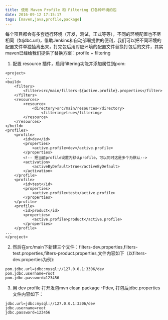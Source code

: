 ```yaml
---
title: 使用 Maven Profile 和 Filtering 打各种环境的包
date: 2016-09-12 17:15:17
tags: [maven,java,profile,package]
---
```


每个项目都会有多套运行环境（开发，测试，正式等等），不同的环境配置也不尽相同（如jdbc.url)，借助Jenkins和自动部署提供的便利，我们可以把不同环境的配置文件单独抽离出来，打完包后用对应环境的配置文件替换打包后的文件，其实maven已经给我们提供了替换方案：profile + filtering

1. 配置 resource 插件，启用filtering功能并添加属性到pom:

```
<project>
...
<build>
    <filters>
        <filter>src/main/filters-${active.profile}.properties</filter>
    </filters>
    <resources>
        <resource>
            <directory>src/main/resources</directory>
                <filtering>true</filtering>
        </resource>
    </resources>
</build>
<profiles>
    <profile>
        <id>dev</id>
        <properties>
            <active.profile>dev</active.profile>
        </properties>
        <!-- 把当前profile设置为默认profile，可以同时这是多个为默认-->
        <activation>
            <activeByDefault>true</activeByDefault>
        </activation>
    </profile>
    <profile>
        <id>test</id>
        <properties>
            <active.profile>test</active.profile>
        </properties>
    </profile>
    <profile>
        <id>product</id>
        <properties>
            <active.profile>product</active.profile>
        </properties>
    </profile>
...
</project>

```

2. 然后在src/main下新建三个文件：filters-dev.properties,filters-test.properties,filters-product.properties,文件内容如下（以filters-dev.properties为例):

```
pom.jdbc.url=jdbc:mysql://127.0.0.1:3306/dev
pom.jdbc.username=root
pom.jdbc.password=123456
```

3. 用 dev profile 打开发包mvn clean package -Pdev, 打包后jdbc.properties文件内容如下：

```
jdbc.url=jdbc:mysql://127.0.0.1:3306/dev
jdbc.username=root
jdbc.password=123456
```


